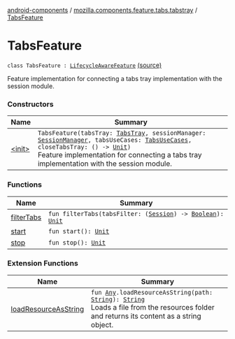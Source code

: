 [android-components](../../index.md) / [mozilla.components.feature.tabs.tabstray](../index.md) / [TabsFeature](./index.md)

# TabsFeature

`class TabsFeature : `[`LifecycleAwareFeature`](../../mozilla.components.support.base.feature/-lifecycle-aware-feature/index.md) [(source)](https://github.com/mozilla-mobile/android-components/blob/master/components/feature/tabs/src/main/java/mozilla/components/feature/tabs/tabstray/TabsFeature.kt#L17)

Feature implementation for connecting a tabs tray implementation with the session module.

### Constructors

| Name | Summary |
|---|---|
| [&lt;init&gt;](-init-.md) | `TabsFeature(tabsTray: `[`TabsTray`](../../mozilla.components.concept.tabstray/-tabs-tray/index.md)`, sessionManager: `[`SessionManager`](../../mozilla.components.browser.session/-session-manager/index.md)`, tabsUseCases: `[`TabsUseCases`](../../mozilla.components.feature.tabs/-tabs-use-cases/index.md)`, closeTabsTray: () -> `[`Unit`](https://kotlinlang.org/api/latest/jvm/stdlib/kotlin/-unit/index.html)`)`<br>Feature implementation for connecting a tabs tray implementation with the session module. |

### Functions

| Name | Summary |
|---|---|
| [filterTabs](filter-tabs.md) | `fun filterTabs(tabsFilter: (`[`Session`](../../mozilla.components.browser.session/-session/index.md)`) -> `[`Boolean`](https://kotlinlang.org/api/latest/jvm/stdlib/kotlin/-boolean/index.html)`): `[`Unit`](https://kotlinlang.org/api/latest/jvm/stdlib/kotlin/-unit/index.html) |
| [start](start.md) | `fun start(): `[`Unit`](https://kotlinlang.org/api/latest/jvm/stdlib/kotlin/-unit/index.html) |
| [stop](stop.md) | `fun stop(): `[`Unit`](https://kotlinlang.org/api/latest/jvm/stdlib/kotlin/-unit/index.html) |

### Extension Functions

| Name | Summary |
|---|---|
| [loadResourceAsString](../../mozilla.components.support.test.file/kotlin.-any/load-resource-as-string.md) | `fun `[`Any`](https://kotlinlang.org/api/latest/jvm/stdlib/kotlin/-any/index.html)`.loadResourceAsString(path: `[`String`](https://kotlinlang.org/api/latest/jvm/stdlib/kotlin/-string/index.html)`): `[`String`](https://kotlinlang.org/api/latest/jvm/stdlib/kotlin/-string/index.html)<br>Loads a file from the resources folder and returns its content as a string object. |
